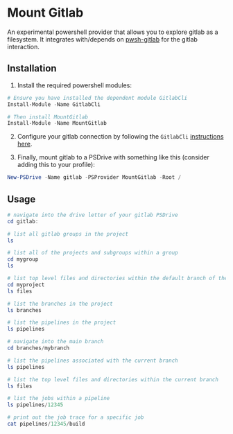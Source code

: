 # Mount Gitlab

An experimental powershell provider that allows you to explore gitlab as a filesystem.
It integrates with/depends on [pwsh-gitlab](https://github.com/chris-peterson/pwsh-gitlab) for the gitlab interaction.

## Installation

1. Install the required powershell modules:

```powershell
# Ensure you have installed the dependent module GitlabCli
Install-Module -Name GitlabCli

# Then install MountGitlab
Install-Module -Name MountGitlab
```

2. Configure your gitlab connection by following the `GitlabCli` [instructions here](https://github.com/chris-peterson/pwsh-gitlab#configuration).

3. Finally, mount gitlab to a PSDrive with something like this (consider adding this to your profile):

```powershell
New-PSDrive -Name gitlab -PSProvider MountGitlab -Root /
```
## Usage

```powershell
# navigate into the drive letter of your gitlab PSDrive
cd gitlab:

# list all gitlab groups in the project
ls

# list all of the projects and subgroups within a group
cd mygroup
ls

# list top level files and directories within the default branch of the project
cd myproject
ls files

# list the branches in the project
ls branches

# list the pipelines in the project
ls pipelines

# navigate into the main branch
cd branches/mybranch

# list the pipelines associated with the current branch
ls pipelines

# list the top level files and directories within the current branch
ls files

# list the jobs within a pipeline
ls pipelines/12345

# print out the job trace for a specific job
cat pipelines/12345/build
```
